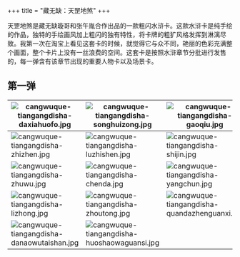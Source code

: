 +++
title = "藏无缺：天罡地煞"
+++

天罡地煞是藏无缺璇哥和张午胤合作出品的一款粗闪水浒卡。这款水浒卡是纯手绘的作品，独特的手绘画风加上粗闪的独有特性，将卡牌的粗犷风格发挥到淋漓尽致。我第一次在淘宝上看见这套卡的时候，就觉得它与众不同，艳丽的色彩充满整个画面，整个卡片上没有一丝浪费的空间。这套卡是按照水浒章节分批进行发售的，每一弹含有该章节出现的重要人物卡以及场景卡。

## 第一弹

|![cangwuque-tiangangdisha-daxiahuofo.jpg](https://guanqr-com.oss-cn-hangzhou.aliyuncs.com/images/cangwuque-tiangangdisha-daxiahuofo.jpg "大侠活佛")|![cangwuque-tiangangdisha-songhuizong.jpg](https://guanqr-com.oss-cn-hangzhou.aliyuncs.com/images/cangwuque-tiangangdisha-songhuizong.jpg "宋徽宗·赵佶")|![cangwuque-tiangangdisha-gaoqiu.jpg](https://guanqr-com.oss-cn-hangzhou.aliyuncs.com/images/cangwuque-tiangangdisha-gaoqiu.jpg "太尉·高俅")|
|--|--|--|
|![cangwuque-tiangangdisha-zhizhen.jpg](https://guanqr-com.oss-cn-hangzhou.aliyuncs.com/images/cangwuque-tiangangdisha-zhizhen.jpg "智真长老")|![cangwuque-tiangangdisha-luzhishen.jpg](https://guanqr-com.oss-cn-hangzhou.aliyuncs.com/images/cangwuque-tiangangdisha-luzhishen.jpg "花和尚·鲁智深")|![cangwuque-tiangangdisha-shijin.jpg](https://guanqr-com.oss-cn-hangzhou.aliyuncs.com/images/cangwuque-tiangangdisha-shijin.jpg "九纹龙·史进")|
|![cangwuque-tiangangdisha-zhuwu.jpg](https://guanqr-com.oss-cn-hangzhou.aliyuncs.com/images/cangwuque-tiangangdisha-zhuwu.jpg "神机军师·朱武")|![cangwuque-tiangangdisha-chenda.jpg](https://guanqr-com.oss-cn-hangzhou.aliyuncs.com/images/cangwuque-tiangangdisha-chenda.jpg "跳涧虎·陈达")|![cangwuque-tiangangdisha-yangchun.jpg](https://guanqr-com.oss-cn-hangzhou.aliyuncs.com/images/cangwuque-tiangangdisha-yangchun.jpg "白花蛇·杨春")|
|![cangwuque-tiangangdisha-lizhong.jpg](https://guanqr-com.oss-cn-hangzhou.aliyuncs.com/images/cangwuque-tiangangdisha-lizhong.jpg "打虎将·李忠")|![cangwuque-tiangangdisha-zhoutong.jpg](https://guanqr-com.oss-cn-hangzhou.aliyuncs.com/images/cangwuque-tiangangdisha-zhoutong.jpg "小霸王·周通")|![cangwuque-tiangangdisha-quandazhenguanxi.jpg](https://guanqr-com.oss-cn-hangzhou.aliyuncs.com/images/cangwuque-tiangangdisha-quandazhenguanxi.jpg "鲁达拳打镇关西")|
|![cangwuque-tiangangdisha-danaowutaishan.jpg](https://guanqr-com.oss-cn-hangzhou.aliyuncs.com/images/cangwuque-tiangangdisha-danaowutaishan.jpg "花和尚大闹五台山")|![cangwuque-tiangangdisha-huoshaowaguansi.jpg](https://guanqr-com.oss-cn-hangzhou.aliyuncs.com/images/cangwuque-tiangangdisha-huoshaowaguansi.jpg "火烧瓦罐寺")||